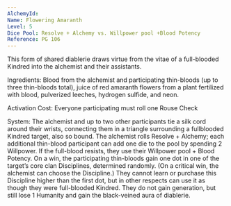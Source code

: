 ```yaml
---
AlchemyId: 
Name: Flowering Amaranth
Level: 5
Dice Pool: Resolve + Alchemy vs. Willpower pool +Blood Potency
Reference: PG 106
---
```

This form of shared diablerie draws virtue from the vitae of a full-blooded Kindred into the alchemist and their assistants. 

Ingredients: Blood from the alchemist and participating thin-bloods (up to three thin-bloods total), juice of red amaranth flowers from a plant fertilized with blood, pulverized leeches, hydrogen sulfide, and neon. 

Activation Cost: Everyone participating must roll one Rouse Check 

System: The alchemist and up to two other participants tie a silk cord around their wrists, connecting them in a triangle surrounding a fullblooded Kindred target, also so bound. The alchemist rolls Resolve + Alchemy; each additional thin-blood participant can add one die to the pool by spending 2 Willpower. If the full-blood resists, they use their Willpower pool + Blood Potency. On a win, the participating thin-bloods gain one dot in one of the target’s core clan Disciplines, determined randomly. (On a critical win, the alchemist can choose the Discipline.) They cannot learn or purchase this Discipline higher than the first dot, but in other respects can use it as though they were full-blooded Kindred. They do not gain generation, but still lose 1 Humanity and gain the black-veined aura of diablerie.